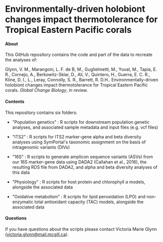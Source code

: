 # Environmentally-driven holobiont changes impact thermotolerance for Tropical Eastern Pacific corals

#### About
This GitHub repository contains the code and part of the data to recreate the analyses of:

Glynn, V. M., Marangoni, L. F. de B, M., Guglielmetti, M., Yuval, M., Tapia, E. R., Cornejo, A.,  Berkowitz-Sklar, D., Ali, V., Quintero, H., Guerra, E. C. R., Kline, D. I.,  L., Leray, Connolly, S. R., Barrett, R. D.H.. Environmentally-driven holobiont changes impact thermotolerance for Tropical Eastern Pacific corals. *Global Change Biology*, in review.

#### Contents
This repository contains six folders:

* "Population genetics" : R scripts for downstream population genetic analyses, and associated sample metadata and input files (e.g. vcf files) 

* "ITS2" : R scripts for ITS2 marker-gene alpha and beta diversity analyses using SymPortal's taxonomic assignment on the basis of intragenomic variants (DIVs)

* "16S" : R scripts to generate amplicon sequence variants (ASVs) from our 16S marker-gene data using DADA2 (Callahan et al., 2016), the resulting RDS file from DADA2, and alpha and beta diversity analyses of this data

* "Physiology" : R scripts for host protein and chlorophyll *a* models, alongside the associated data  

* "Oxidative metabolism" : R scripts for lipid peroxidation (LPO) and non-enzymatic total antioxidant capacity (TAC) models, alongside the associated data  

#### Questions
If you have questions about the scripts please contact Victoria Marie Glynn (victoria.glynn@mail.mcgill.ca).

